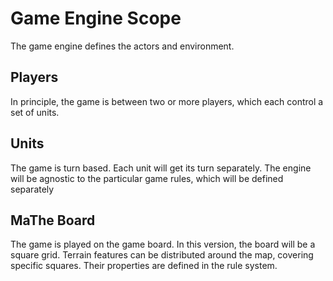 # Game Engine Scope

The game engine defines the actors and environment.

## Players
In principle, the game is between two or more players, which each control a set of units.


## Units
The game is turn based. Each unit will get its turn separately. 
The engine will be agnostic to the particular game rules, which will be defined separately


## MaThe Board
The game is played on the game board. 
In this version, the board will be a square grid.
Terrain features can be distributed around the map, covering specific squares. Their properties are defined in the rule system.
